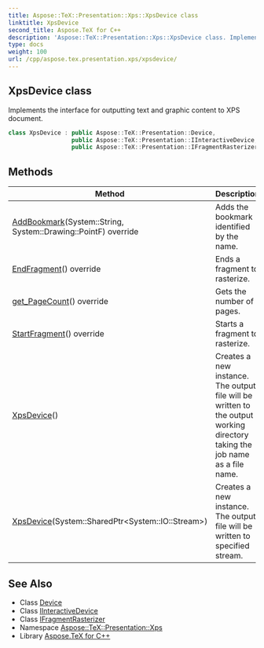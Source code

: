 ```yaml
---
title: Aspose::TeX::Presentation::Xps::XpsDevice class
linktitle: XpsDevice
second_title: Aspose.TeX for C++
description: 'Aspose::TeX::Presentation::Xps::XpsDevice class. Implements the interface for outputting text and graphic content to XPS document in C++.'
type: docs
weight: 100
url: /cpp/aspose.tex.presentation.xps/xpsdevice/
---
```

## XpsDevice class


Implements the interface for outputting text and graphic content to XPS document.

```cpp
class XpsDevice : public Aspose::TeX::Presentation::Device,
                  public Aspose::TeX::Presentation::IInteractiveDevice,
                  public Aspose::TeX::Presentation::IFragmentRasterizer
```

## Methods

| Method | Description |
| --- | --- |
| [AddBookmark](./addbookmark/)(System::String, System::Drawing::PointF) override | Adds the bookmark identified by the name. |
| [EndFragment](./endfragment/)() override | Ends a fragment to rasterize. |
| [get_PageCount](./get_pagecount/)() override | Gets the number of pages. |
| [StartFragment](./startfragment/)() override | Starts a fragment to rasterize. |
| [XpsDevice](./xpsdevice/)() | Creates a new instance. The output file will be written to the output working directory taking the job name as a file name. |
| [XpsDevice](./xpsdevice/)(System::SharedPtr\<System::IO::Stream\>) | Creates a new instance. The output file will be written to specified stream. |
## See Also

* Class [Device](../../aspose.tex.presentation/device/)
* Class [IInteractiveDevice](../../aspose.tex.presentation/iinteractivedevice/)
* Class [IFragmentRasterizer](../../aspose.tex.presentation/ifragmentrasterizer/)
* Namespace [Aspose::TeX::Presentation::Xps](../)
* Library [Aspose.TeX for C++](../../)
